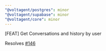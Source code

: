 ```yaml
---
"@voltagent/postgres": minor
"@voltagent/supabase": minor
"@voltagent/core": minor
---
```


[FEAT] Get Conversations and history by user

Resolves [#146](https://github.com/VoltAgent/voltagent/issues/146)
